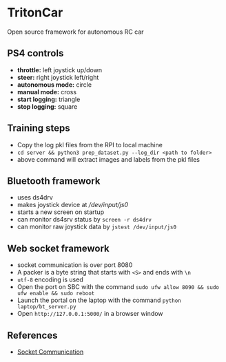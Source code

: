 # TritonCar
Open source framework for autonomous RC car

## PS4 controls
 - **throttle:** left joystick up/down
 - **steer:** right joystick left/right
 - **autonomous mode:** circle
 - **manual mode:** cross
 - **start logging:** triangle
 - **stop logging:** square 

## Training steps
 - Copy the log pkl files from the RPI to local machine
 - `cd server && python3 prep_dataset.py --log_dir <path to folder>`
 - above command will extract images and labels from the pkl files

## Bluetooth framework
 - uses ds4drv
 - makes joystick device at */dev/input/js0*
 - starts a new screen on startup
 - can monitor ds4srv status by `screen -r ds4drv`
 - can monitor raw joystick data by `jstest /dev/input/js0`

## Web socket framework
 - socket communication is over port 8080
 - A packer is a byte string that starts with `<S>` and ends with `\n`
 - `utf-8` encoding is used
 - Open the port on SBC with the command `sudo ufw allow 8090 && sudo ufw enable && sudo reboot`
 - Launch the portal on the laptop with the command `python laptop/bt_server.py`
 - Open `http://127.0.0.1:5000/` in a browser window

## References
 - [Socket Communication](https://pythonprogramming.net/pickle-objects-sockets-tutorial-python-3/)
<!--  - 
 - packet size is a byte string that starts with <S> and ends with new line character
 - encoding utf8
 - open port on RPI with the commend 
 - launch server on the laptop `python3 laptop/bt_server.py`
 - browse to *http://127.0.0.1:5000/* in google chrome

## References
  - https://pythonprogramming.net/pickle-objects-sockets-tutorial-python-3/ -->
